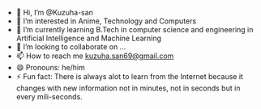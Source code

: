 - 👋 Hi, I’m @Kuzuha-san
- 👀 I’m interested in Anime, Technology and Computers
- 🌱 I’m currently learning B.Tech in computer science and engineering in Artificial Intelligence and Machine Learning
- 💞️ I’m looking to collaborate on ...
- 📫 How to reach me kuzuha.san69@gmail.com
- 😄 Pronouns: he/him
- ⚡ Fun fact: There is always alot to learn from the Internet because it changes with new information not in minutes, not in seconds but in every mili-seconds.

<!---
Kuzuha-san/Kuzuha-san is a ✨ special ✨ repository because its `README.md` (this file) appears on your GitHub profile.
You can click the Preview link to take a look at your changes.
--->
